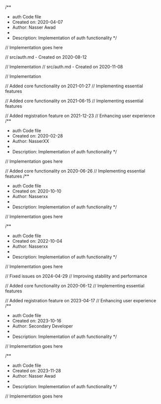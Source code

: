 /**
 * auth Code file
 * Created on: 2020-04-07
 * Author: Nasser Awad
 *
 * Description: Implementation of auth functionality
 */
 
// Implementation goes here

// src/auth.md - Created on 2020-08-12

// Implementation
// src/auth.md - Created on 2020-11-08

// Implementation

// Added core functionality on 2021-01-27
// Implementing essential features

// Added core functionality on 2021-06-15
// Implementing essential features

// Added registration feature on 2021-12-23
// Enhancing user experience
/**
 * auth Code file
 * Created on: 2020-02-28
 * Author: NasserXX
 *
 * Description: Implementation of auth functionality
 */
 
// Implementation goes here


// Added core functionality on 2020-06-26
// Implementing essential features
/**
 * auth Code file
 * Created on: 2020-10-10
 * Author: Nasserxx
 *
 * Description: Implementation of auth functionality
 */
 
// Implementation goes here

/**
 * auth Code file
 * Created on: 2022-10-04
 * Author: Nasserxx
 *
 * Description: Implementation of auth functionality
 */
 
// Implementation goes here


// Fixed issues on 2024-04-29
// Improving stability and performance

// Added core functionality on 2020-06-12
// Implementing essential features

// Added registration feature on 2023-04-17
// Enhancing user experience
/**
 * auth Code file
 * Created on: 2023-10-16
 * Author: Secondary Developer
 *
 * Description: Implementation of auth functionality
 */
 
// Implementation goes here

/**
 * auth Code file
 * Created on: 2023-11-28
 * Author: Nasser Awad
 *
 * Description: Implementation of auth functionality
 */
 
// Implementation goes here

